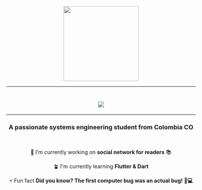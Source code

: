 <div id="header" align="center">
    <img src="https://media.giphy.com/media/scZPhLqaVOM1qG4lT9/giphy.gif" width="200">
</div>

---

<h1 align="center">
    <img src="https://readme-typing-svg.demolab.com?font=Josefin+Sans&weight=700&size=30&duration=3990&pause=500&color=8338EC&width=435&lines=Hi+There!+%F0%9F%91%8B%F0%9F%8F%BB;I'm+Alvaro+Alvarez">
</h1>


---
<h3 align="center">A passionate systems engineering student from Colombia CO</h3>

<br>

<div align="center">

   🔭 I’m currently working on **social network for readers** 📚

   🪴 I'm currently learning **Flutter & Dart**

   ⚡ Fun fact **Did you know? The first computer bug was an actual bug! 🐛💻**

</div>
